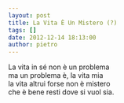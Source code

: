```yaml
---
layout: post
title: La Vita È Un Mistero (?)
tags: []
date: 2012-12-14 18:13:00
author: pietro
---
```

La vita in sé non è un problema<br/>ma un problema è, la vita mia<br/>la vita altrui forse non è mistero<br/>che è bene resti dove si vuol sia.
